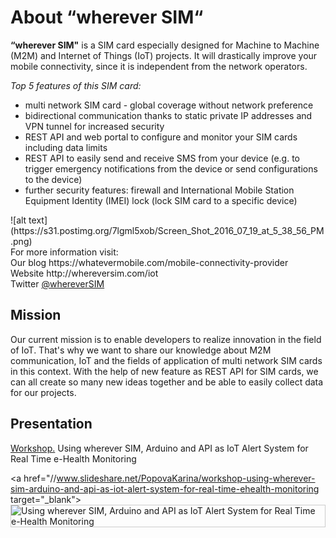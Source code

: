 <h1>About “wherever SIM“</h1>

<strong>“wherever SIM"</strong> is a SIM card especially designed for Machine to Machine (M2M) and Internet of Things (IoT) projects. It will drastically improve your mobile connectivity, since it is independent from the network operators.

<em>Top 5 features of this SIM card:</em>
<ul>
<li>multi network SIM card - global coverage without network preference</li>
<li>bidirectional communication thanks to static private IP addresses and VPN tunnel for increased security</li>
<li>REST API and web portal to configure and monitor your SIM cards including data limits</li>
<li>REST API to easily send and receive SMS from your device (e.g. to trigger emergency notifications from the device or send configurations to the device)</li>
<li>further security features: firewall and International Mobile Station Equipment Identity (IMEI) lock (lock SIM card to a specific device)</li>
</ul>
![alt text](https://s31.postimg.org/7lgml5xob/Screen_Shot_2016_07_19_at_5_38_56_PM.png)
<br>
For more information visit:<br>
Our blog https://whatevermobile.com/mobile-connectivity-provider <br>
Website http://whereversim.com/iot <br>
Twitter <a href="https://twitter.com/whereverSIM">@whereverSIM</a><br>

<h2>Mission</h2>

Our current mission is to enable developers to realize innovation in the field of IoT. That's why we want to share our knowledge about M2M communication, IoT and the fields of application of multi network SIM cards in this context. With the help of new feature as REST API for SIM cards, we can all create so many new ideas together and be able to easily collect data for our projects.

<h2>Presentation</h2>

<a href="//www.slideshare.net/PopovaKarina/workshop-using-wherever-sim-arduino-and-api-as-iot-alert-system-for-real-time-ehealth-monitoring" title="Using wherever SIM, Arduino and API as IoT Alert System for Real Time e-Health Monitoring" target="_blank">Workshop.</a> Using wherever SIM, Arduino and API as IoT Alert System for Real Time e-Health Monitoring

<a href="//www.slideshare.net/PopovaKarina/workshop-using-wherever-sim-arduino-and-api-as-iot-alert-system-for-real-time-ehealth-monitoring target="_blank">
<img src="https://s32.postimg.org/4yomgcjqd/Screen_Shot_2016_07_19_at_5_28_58_PM.png" 
alt="Using wherever SIM, Arduino and API as IoT Alert System for Real Time e-Health Monitoring" frameborder="0" marginwidth="0" marginheight="0" scrolling="no" style="border:1px solid #CCC; border-width:1px; margin-bottom:5px; max-width: 100%;" allowfullscreen /></a>
